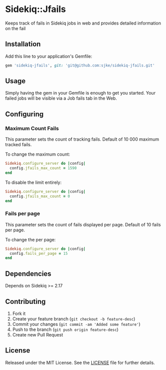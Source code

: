 # Sidekiq::Jfails

Keeps track of fails in Sidekiq jobs in web and provides detailed information on the fail
## Installation

Add this line to your application's Gemfile:

```ruby
gem 'sidekiq-jfails', git: 'git@github.com:sjke/sidekiq-jfails.git'
```
## Usage

Simply having the gem in your Gemfile is enough to get you started.
Your failed jobs will be visible via a Job fails tab in the Web.

## Configuring

### Maximum Count Fails

This parameter sets the count of tracking fails.
Default of 10 000 maximum tracked fails.

To change the maximum count:

```ruby
Sidekiq.configure_server do |config|
  config.jfails_max_count = 1590
end
```
To disable the limit entirely:

```ruby
Sidekiq.configure_server do |config|
  config.jfails_max_count = 0
end
```
### Fails per page

This parameter sets the count of fails displayed per page.
Default of 10 fails per page.

To change the per page:

```ruby
Sidekiq.configure_server do |config|
  config.fails_per_page = 15
end
```

## Dependencies

Depends on Sidekiq >= 2.17

## Contributing

1. Fork it
2. Create your feature branch (`git checkout -b feature-desc`)
3. Commit your changes (`git commit -am 'Added some feature'`)
4. Push to the branch (`git push origin feature-desc`)
5. Create new Pull Request

## License

Released under the MIT License. See the [LICENSE][license] file for further details.

[license]: https://github.com/sjke/sidekiq-jfails/blob/master/LICENSE
